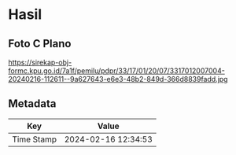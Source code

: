 # Hasil

## Foto C Plano

https://sirekap-obj-formc.kpu.go.id/7a1f/pemilu/pdpr/33/17/01/20/07/3317012007004-20240216-112611--9a627643-e6e3-48b2-849d-366d8839fadd.jpg


## Metadata

| Key        | Value               |
| ---------- | ------------------- |
| Time Stamp | 2024-02-16 12:34:53 |



